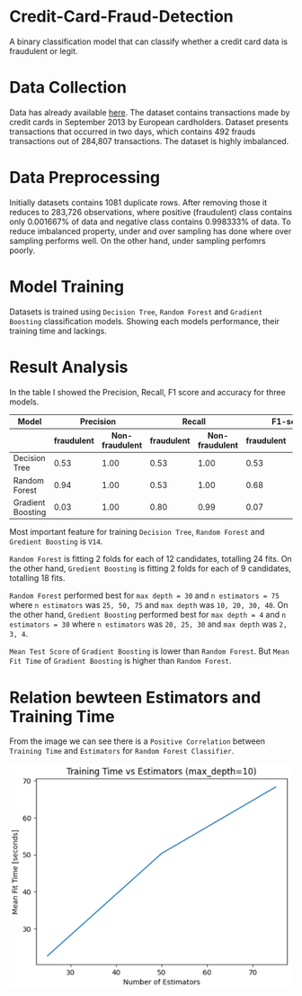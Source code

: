 # Credit-Card-Fraud-Detection

A binary classification model that can classify whether a credit card data is fraudulent or legit.


# Data Collection

Data has already available [here](https://www.kaggle.com/datasets/mlg-ulb/creditcardfraud). The dataset contains transactions made by credit cards in September 2013 by European cardholders. Dataset presents transactions that occurred in two days, which contains 492 frauds transactions out of 284,807 transactions. The dataset is highly imbalanced.


# Data Preprocessing

Initially datasets contains 1081 duplicate rows. After removing those it reduces to 283,726 observations, where positive (fraudulent) class contains only 0.001667% of data and negative class contains 0.998333% of data. To reduce imbalanced property, under and over sampling has done where over sampling performs well. On the other hand, under sampling perfomrs poorly.


# Model Training

Datasets is trained using `Decision Tree`, `Random Forest` and `Gradient Boosting` classification models. Showing each models performance, their training time and lackings.


# Result Analysis
In the table I showed the Precision, Recall, F1 score and  accuracy for three models.
<table>
<thead>
    <tr>
      <th>Model</th>
      <th colspan="2">Precision</th>
      <th colspan="2">Recall</th>
      <th colspan="2">F1-score</th>
      <th colspan="2">Accuracy</th>
    </tr>
    <tr>
      <th></th>
      <th>fraudulent</th>
      <th>Non-fraudulent</th>
      <th>fraudulent</th>
      <th>Non-fraudulent</th>
      <th>fraudulent</th>
      <th>Non-fraudulent</th>
      <th>Training</th>
      <th>Testing</th>
    </tr>
  </thead>
<tbody>
  <tr>
    <td>Decision Tree</td>
    <td>0.53</td>
    <td>1.00</td>
    <td>0.53</td>
    <td>1.00</td>
    <td>0.53</td>
    <td>1.00</td>
    <td>1.00</td>
    <td>0.9993</td>
  </tr>
  
  <tr>
    <td>Random Forest</td>
    <td>0.94</td>
    <td>1.00</td>
    <td>0.53</td>
    <td>1.00</td>
    <td>0.68</td>
    <td>1.00</td>
    <td>1.00</td>
    <td>0.9997</td>
  </tr>
  
  <tr>
    <td>Gradient Boosting</td>
    <td>0.03</td>
    <td>1.00</td>
    <td>0.80</td>
    <td>0.99</td>
    <td>0.07</td>
    <td>0.99</td>
    <td>0.9849</td>
    <td>0.985</td>
  </tr>
  </tbody>
</table>

Most important feature for training `Decision Tree`, `Random Forest` and `Gredient Boosting` is `V14`.

`Random Forest` is fitting 2 folds for each of 12 candidates, totalling 24 fits. On the other hand, `Gredient Boosting` is fitting 2 folds for each of 9 candidates, totalling 18 fits.

`Random Forest` performed best for `max depth = 30` and `n estimators = 75` where `n estimators` was `25, 50, 75` and `max depth` was `10, 20, 30, 40`. On the other hand, `Gredient Boosting` performed best for `max depth = 4` and `n estimators = 30` where `n estimators` was `20, 25, 30` and `max depth` was `2, 3, 4`.

`Mean Test Score` of `Gradient Boosting` is lower than `Random Forest`. But `Mean Fit Time` of `Gradient Boosting` is higher than `Random Forest`.


# Relation bewteen Estimators and Training Time

From the image we can see there is a `Positive Correlation` between `Training Time` and `Estimators` for `Random Forest Classifier`.

<img src="image/estimator_vs_training_time.PNG" alt="Positive Correlation" style="width:500px;height:400px;"> </br>

